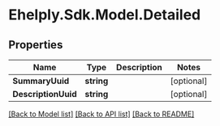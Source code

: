# Ehelply.Sdk.Model.Detailed

## Properties

Name | Type | Description | Notes
------------ | ------------- | ------------- | -------------
**SummaryUuid** | **string** |  | [optional] 
**DescriptionUuid** | **string** |  | [optional] 

[[Back to Model list]](../README.md#documentation-for-models) [[Back to API list]](../README.md#documentation-for-api-endpoints) [[Back to README]](../README.md)

